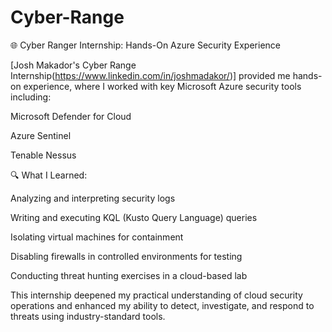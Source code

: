 # Cyber-Range

🌐 Cyber Ranger Internship: Hands-On Azure Security Experience

[Josh Makador's Cyber Range Internship(https://www.linkedin.com/in/joshmadakor/)]  provided me hands-on experience, where I worked with key Microsoft Azure security tools including:

Microsoft Defender for Cloud

Azure Sentinel

Tenable Nessus

🔍 What I Learned:

Analyzing and interpreting security logs

Writing and executing KQL (Kusto Query Language) queries

Isolating virtual machines for containment

Disabling firewalls in controlled environments for testing

Conducting threat hunting exercises in a cloud-based lab

This internship deepened my practical understanding of cloud security operations and enhanced my ability to detect, investigate, and respond to threats using industry-standard tools.

